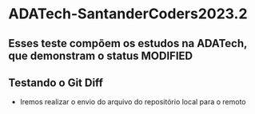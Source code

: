 # ADATech-SantanderCoders2023.2
## Esses teste compõem os estudos na ADATech, que demonstram o status MODIFIED
## Testando o Git Diff

* Iremos realizar o envio do arquivo do repositório local para o remoto